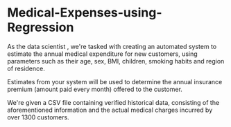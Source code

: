 # Medical-Expenses-using-Regression
As the data scientist , we're tasked with creating an automated system to estimate the annual medical expenditure for new customers, using parameters such as their age, sex, BMI, children, smoking habits and region of residence.

Estimates from your system will be used to determine the annual insurance premium (amount paid every month) offered to the customer.

We're given a CSV file containing verified historical data, consisting of the aforementioned information and the actual medical charges incurred by over 1300 customers.
